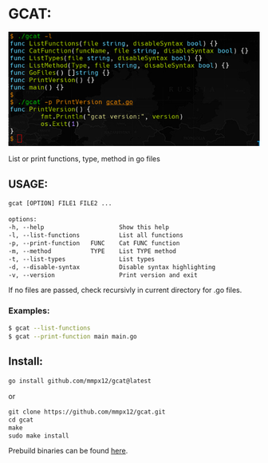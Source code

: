 # GCAT: 

![img](.github/screenshots/output.png)

List or print functions, type, method in go files

## USAGE:

```
gcat [OPTION] FILE1 FILE2 ...

options:
-h, --help                     Show this help
-l, --list-functions           List all functions
-p, --print-function   FUNC    Cat FUNC function
-m, --method           TYPE    List TYPE method
-t, --list-types               List types
-d, --disable-syntax           Disable syntax highlighting
-v, --version                  Print version and exit
```

If no files  are passed, check recursivly in current directory  for .go files.


### Examples:

```sh
$ gcat --list-functions
$ gcat --print-function main main.go
```

## Install:

```sh
go install github.com/mmpx12/gcat@latest
```

or

```
git clone https://github.com/mmpx12/gcat.git
cd gcat
make
sudo make install
```

Prebuild binaries can be found  [here](https://github.com/mmpx12/gcat/releases/latest).
